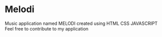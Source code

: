 # Melodi
Music application named MELODI created using HTML CSS JAVASCRIPT 
Feel free to contribute to my application 
